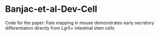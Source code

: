 # Banjac-et-al-Dev-Cell

Code for the paper: Fate mapping in mouse demonstrates early secretory differentiation directly from Lgr5+ intestinal stem cells
